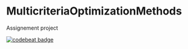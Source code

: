 # MulticriteriaOptimizationMethods
Assignement project

[![codebeat badge](https://codebeat.co/badges/900e43e8-a6e9-4e22-908a-40dd91783962)](https://codebeat.co/projects/github-com-marchuck-multicriteriaoptimizationmethods)
